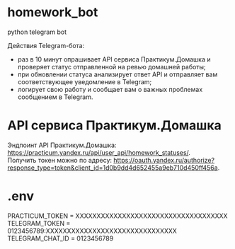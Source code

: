 # homework_bot
python telegram bot

Действия Telegram-бота:
- раз в 10 минут опрашивает API сервиса Практикум.Домашка и проверяет статус отправленной на ревью домашней работы;
- при обновлении статуса анализирует ответ API и отправляет вам соответствующее уведомление в Telegram;
- логирует свою работу и сообщает вам о важных проблемах сообщением в Telegram.

# API сервиса Практикум.Домашка

Эндпоинт API Практикум.Домашка: https://practicum.yandex.ru/api/user_api/homework_statuses/.    
Получить токен можно по адресу: https://oauth.yandex.ru/authorize?response_type=token&client_id=1d0b9dd4d652455a9eb710d450ff456a.


# .env

PRACTICUM_TOKEN = XXXXXXXXXXXXXXXXXXXXXXXXXXXXXXXXXXXX          
TELEGRAM_TOKEN = 0123456789:XXXXXXXXXXXXXXXXXXXXXXXXXXXXXXX         
TELEGRAM_CHAT_ID = 0123456789
